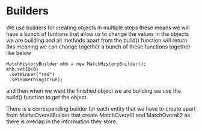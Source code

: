 # Builders
We use builders for creating objects in multiple steps these means we will have a bunch of funtions that allow us to change the values in the objects we are building and all methods apart from the build() function will return this meaning we can change together a bunch of these functions together like below
```
MatchHistoryBuilder mhb = new MatchHistoryBuilder();
mhb.setID(0)
 .setWinner("red")
 .setSomething(true);
```
and then when we want the finished object we are building we use the build() function to get the object. 

There is a correspending builder for each entity that we have to create apart from MathcOverallBuilder that create MatchOverall1 and MatchOverall2 as there is overlap in the information they store. 